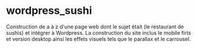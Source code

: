 # wordpress_sushi
Construction de a à z d'une page web dont le sujet était (le restaurant de sushis) et intégrer à Wordpress. La construction du site inclus le mobile firts et version desktop ainsi les effets visuels tels que le parallax et le carrousel.
